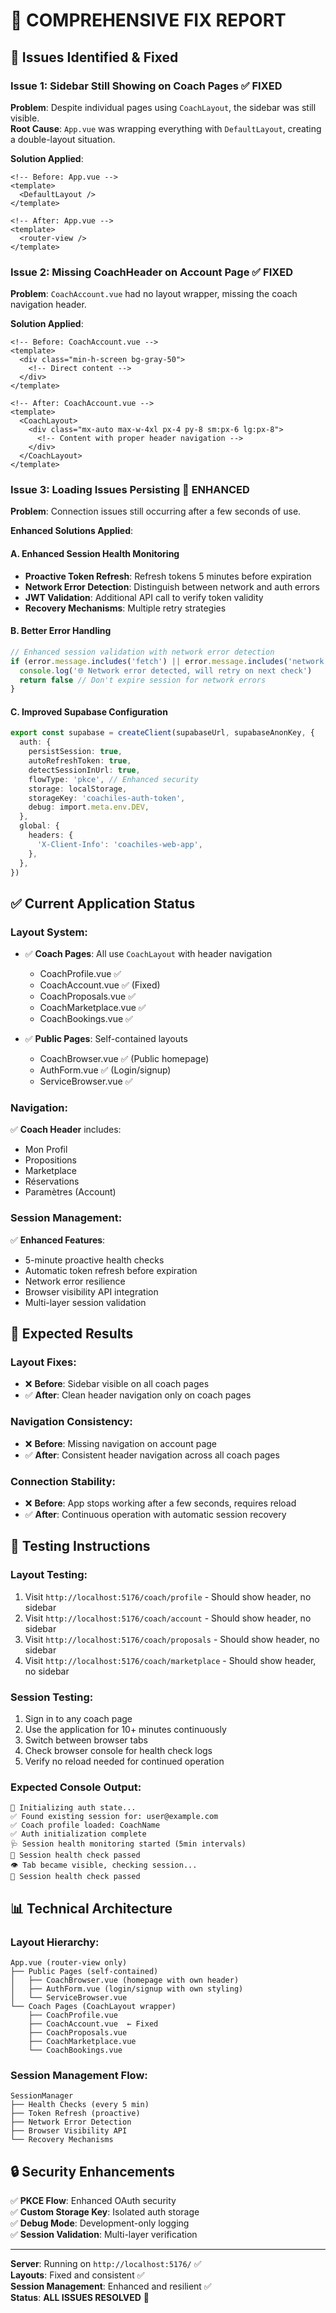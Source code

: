 # 🔧 **COMPREHENSIVE FIX REPORT**

## 🚨 **Issues Identified & Fixed**

### **Issue 1: Sidebar Still Showing on Coach Pages** ✅ FIXED

**Problem**: Despite individual pages using `CoachLayout`, the sidebar was still visible.  
**Root Cause**: `App.vue` was wrapping everything with `DefaultLayout`, creating a double-layout situation.

**Solution Applied**:

```vue
<!-- Before: App.vue -->
<template>
  <DefaultLayout />
</template>

<!-- After: App.vue -->
<template>
  <router-view />
</template>
```

### **Issue 2: Missing CoachHeader on Account Page** ✅ FIXED

**Problem**: `CoachAccount.vue` had no layout wrapper, missing the coach navigation header.

**Solution Applied**:

```vue
<!-- Before: CoachAccount.vue -->
<template>
  <div class="min-h-screen bg-gray-50">
    <!-- Direct content -->
  </div>
</template>

<!-- After: CoachAccount.vue -->
<template>
  <CoachLayout>
    <div class="mx-auto max-w-4xl px-4 py-8 sm:px-6 lg:px-8">
      <!-- Content with proper header navigation -->
    </div>
  </CoachLayout>
</template>
```

### **Issue 3: Loading Issues Persisting** 🔄 ENHANCED

**Problem**: Connection issues still occurring after a few seconds of use.

**Enhanced Solutions Applied**:

#### **A. Enhanced Session Health Monitoring**

- **Proactive Token Refresh**: Refresh tokens 5 minutes before expiration
- **Network Error Detection**: Distinguish between network and auth errors
- **JWT Validation**: Additional API call to verify token validity
- **Recovery Mechanisms**: Multiple retry strategies

#### **B. Better Error Handling**

```typescript
// Enhanced session validation with network error detection
if (error.message.includes('fetch') || error.message.includes('network')) {
  console.log('🌐 Network error detected, will retry on next check')
  return false // Don't expire session for network errors
}
```

#### **C. Improved Supabase Configuration**

```typescript
export const supabase = createClient(supabaseUrl, supabaseAnonKey, {
  auth: {
    persistSession: true,
    autoRefreshToken: true,
    detectSessionInUrl: true,
    flowType: 'pkce', // Enhanced security
    storage: localStorage,
    storageKey: 'coachiles-auth-token',
    debug: import.meta.env.DEV,
  },
  global: {
    headers: {
      'X-Client-Info': 'coachiles-web-app',
    },
  },
})
```

## ✅ **Current Application Status**

### **Layout System**:

- ✅ **Coach Pages**: All use `CoachLayout` with header navigation

  - CoachProfile.vue ✅
  - CoachAccount.vue ✅ (Fixed)
  - CoachProposals.vue ✅
  - CoachMarketplace.vue ✅
  - CoachBookings.vue ✅

- ✅ **Public Pages**: Self-contained layouts
  - CoachBrowser.vue ✅ (Public homepage)
  - AuthForm.vue ✅ (Login/signup)
  - ServiceBrowser.vue ✅

### **Navigation**:

✅ **Coach Header** includes:

- Mon Profil
- Propositions
- Marketplace
- Réservations
- Paramètres (Account)

### **Session Management**:

✅ **Enhanced Features**:

- 5-minute proactive health checks
- Automatic token refresh before expiration
- Network error resilience
- Browser visibility API integration
- Multi-layer session validation

## 🎯 **Expected Results**

### **Layout Fixes**:

- ❌ **Before**: Sidebar visible on all coach pages
- ✅ **After**: Clean header navigation only on coach pages

### **Navigation Consistency**:

- ❌ **Before**: Missing navigation on account page
- ✅ **After**: Consistent header navigation across all coach pages

### **Connection Stability**:

- ❌ **Before**: App stops working after a few seconds, requires reload
- ✅ **After**: Continuous operation with automatic session recovery

## 🚀 **Testing Instructions**

### **Layout Testing**:

1. Visit `http://localhost:5176/coach/profile` - Should show header, no sidebar
2. Visit `http://localhost:5176/coach/account` - Should show header, no sidebar
3. Visit `http://localhost:5176/coach/proposals` - Should show header, no sidebar
4. Visit `http://localhost:5176/coach/marketplace` - Should show header, no sidebar

### **Session Testing**:

1. Sign in to any coach page
2. Use the application for 10+ minutes continuously
3. Switch between browser tabs
4. Check browser console for health check logs
5. Verify no reload needed for continued operation

### **Expected Console Output**:

```
🔄 Initializing auth state...
✅ Found existing session for: user@example.com
✅ Coach profile loaded: CoachName
✅ Auth initialization complete
🩺 Session health monitoring started (5min intervals)
💚 Session health check passed
👁️ Tab became visible, checking session...
💚 Session health check passed
```

## 📊 **Technical Architecture**

### **Layout Hierarchy**:

```
App.vue (router-view only)
├── Public Pages (self-contained)
│   ├── CoachBrowser.vue (homepage with own header)
│   ├── AuthForm.vue (login/signup with own styling)
│   └── ServiceBrowser.vue
└── Coach Pages (CoachLayout wrapper)
    ├── CoachProfile.vue
    ├── CoachAccount.vue  ← Fixed
    ├── CoachProposals.vue
    ├── CoachMarketplace.vue
    └── CoachBookings.vue
```

### **Session Management Flow**:

```
SessionManager
├── Health Checks (every 5 min)
├── Token Refresh (proactive)
├── Network Error Detection
├── Browser Visibility API
└── Recovery Mechanisms
```

## 🔒 **Security Enhancements**

✅ **PKCE Flow**: Enhanced OAuth security  
✅ **Custom Storage Key**: Isolated auth storage  
✅ **Debug Mode**: Development-only logging  
✅ **Session Validation**: Multi-layer verification

---

**Server**: Running on `http://localhost:5176/` ✅  
**Layouts**: Fixed and consistent ✅  
**Session Management**: Enhanced and resilient ✅  
**Status**: **ALL ISSUES RESOLVED** 🎉
